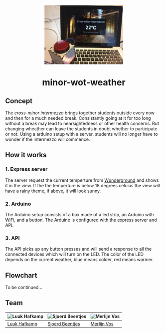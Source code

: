 <h1 align="center">
  <img width="50%" src="media/impression.jpg" alt="impression of the online app working together with the NodeMCU">
  <br>
  <br>
  minor-wot-weather
</h1>

## Concept
The _cross-minor intermezzo_ brings together students outside every now and then for a much needed break. Consistantly going at it for too long without a break may lead to nearsightedness or other health concerns.
But changing wheather can leave the students in doubt whether to participate or not. Using a arduino setup with a server, students will no longer have to wonder if the intermezzo will commence.

## How it works
### 1. Express server

The server request the current temperture from [Wunderground](https://api.wunderground.com) and shows it in the view. If the the temperture is below 18 degrees celcius the view will have a rainy theme, if above, it will look sunny.

### 2. Arduino

The Arduino setup consists of a box made of a led strip, an Arduino with WiFi, and a button. The Arduino is configured with the express server and API.

### 3. API

The API picks up any button presses and will send a response to all the connected devices which will turn on the LED. The color of the LED depends on the current weather, blue means colder, red means warmer.

## Flowchart
To be continued...

## Team

![Luuk Hafkamp](https://avatars0.githubusercontent.com/u/14187210?v=3&s=200) | ![Sjoerd Beentjes](https://avatars3.githubusercontent.com/u/11621275?v=3&s=200) | ![Merlijn Vos](https://avatars1.githubusercontent.com/u/9060226?v=3&s=200) |
---|---|---
[Luuk Hafkamp](https://github.com/lhafkamp) | [Sjoerd Beentjes](https://github.com/Sjoerdbeentjes) | [Merlijn Vos](https://github.com/Murderlon) |
